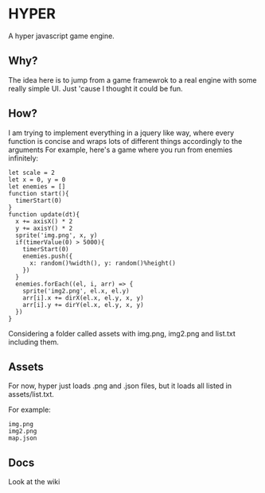 # HYPER
A hyper javascript game engine.

## Why?
The idea here is to jump from a game framewrok to a real engine with some really simple UI. Just 'cause I thought it could be fun.

## How?
I am trying to implement everything in a jquery like way, where every function is concise and wraps lots of different things accordingly to the arguments
For example, here's a game where you run from enemies infinitely:

  ````
  let scale = 2
  let x = 0, y = 0
  let enemies = []
  function start(){
    timerStart(0)
  }
  function update(dt){
    x += axisX() * 2
    y += axisY() * 2
    sprite('img.png', x, y)
    if(timerValue(0) > 5000){
      timerStart(0)
      enemies.push({
        x: random()%width(), y: random()%height()
      })
    }
    enemies.forEach((el, i, arr) => {
      sprite('img2.png', el.x, el.y)
      arr[i].x += dirX(el.x, el.y, x, y)
      arr[i].y += dirY(el.x, el.y, x, y)
    })
  }
  ````
  
  Considering a folder called assets with img.png, img2.png and list.txt including them.
  
## Assets
For now, hyper just loads .png and .json files, but it loads all listed in assets/list.txt.

For example:
  
  ````
  img.png
  img2.png
  map.json
  ````

## Docs
Look at the wiki
